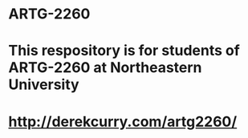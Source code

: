 # ARTG-2260

# This respository is for students of ARTG-2260 at Northeastern University

# http://derekcurry.com/artg2260/

